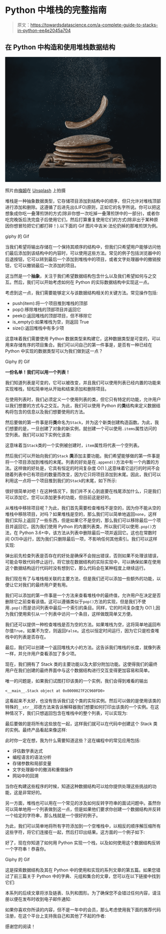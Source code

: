 # Python 中堆栈的完整指南

> 原文：<https://towardsdatascience.com/a-complete-guide-to-stacks-in-python-ee4e2045a704>

## 在 Python 中构造和使用堆栈数据结构

![](img/8f781b270bde74026eae219da62ded95.png)

照片由[梅姆](https://unsplash.com/@picoftasty?utm_source=medium&utm_medium=referral)在 [Unsplash](https://unsplash.com?utm_source=medium&utm_medium=referral) 上拍摄

堆栈是一种抽象数据类型，它存储项目添加到结构中的顺序，但只允许对堆栈顶部进行添加和删除。这遵循了后进先出(LIFO)原则，正如它的名字所说。你可以把这想象成你吃一叠薄煎饼的方式(除非你想一次吃掉一叠薄煎饼中的一部分)，或者你吃完晚饭后洗完盘子后使用它们，然后打算重复使用它们的方式(除非出于某种原因你想冒险把它们都打碎！).以下面的 Gif 图片中吉米·法伦扔掉的那堆煎饼为例。

giphy 的 Gif

当我们希望将输出存储在一个保持其顺序的结构中，但我们只希望用户能够访问他们最后添加到该结构中的内容时，可以使用这些方法。常见的例子包括浏览器中的后退按钮，它可以转到最后一个添加到堆栈中的项目，或者文字处理器中的撤销按钮，它可以撤销最后一次添加的项目。

这当然是一个**抽象**，关注于我们希望数据结构包含什么以及我们希望如何与之交互。然后，我们可以开始考虑如何在 Python 的实际数据结构中实现这一点。

考虑到这一点，我们需要能够定义与该数据结构相关的关键方法。常见操作包括:

*   push(item):将一个项目推到堆栈的顶部
*   pop():移除堆栈的顶部项目并返回它
*   peek():返回堆栈的顶部项目，但不移除它
*   is_empty():如果堆栈为空，则返回 True
*   size():返回堆栈中有多少项

这意味着我们需要使用 Python 数据类型来构建它，这种数据类型是可变的，可以用来存储有序的项目集合。我们可以问自己的第一件事是，是否有一种已经在 Python 中实现的数据类型可以为我们做到这一点？

Giphy 的 Gif

**一份名单！我们可以用一个列表！**

我们知道列表是可变的，它可以被改变，并且我们可以使用列表已经内置的功能来实现堆栈，轻松简单地从开始和结束添加和删除项目。

在使用列表时，我们必须定义一个使用列表的类，但它只有特定的功能，允许用户以我们想要的方式与之交互。为此，我们可以使用 Python 的**类**结构来定义数据结构将包含的信息以及我们想要使用的方法。

然后要做的第一件事是将**类**命名为`Stack`，并为这个新类创建构造函数。为此，我们想要的是，一旦创建了对象的新实例，就创建一个可以使用`.items`属性访问的空列表。我们可以如下实例化该类:

这意味着当`Stack`类的一个实例被创建时，`item`属性将代表一个空列表。

然后我们可以开始向我们的`Stack` **类**添加主要功能。我们希望能够做的第一件事是将一个项目添加到堆栈的末尾。列表的好处是在`.append()`方法中有一个内置的方法。这样做的好处是，它具有恒定的时间复杂度 O(1 ),这意味着它运行的时间不会随着列表中已有项目的数量而改变，因为它只将项目添加到末尾。因此，我们可以利用这一点将一个项目推到我们的`Stack`的末尾，如下所示:

很好很简单对吧！在这种情况下，我们并不关心到底要在栈尾添加什么，只是我们可以添加它。您可以添加更多的功能，但目前这是好的。

从堆栈中移除项目呢？为此，我们首先需要检查堆栈不是空的，因为你不能从空的堆栈中移除项目，对吗？如果堆栈是空的，那么我们可以简单地返回`none`，这样我们实际上返回了一些东西，但是如果它不是空的，那么我们可以移除最后一个项目并返回它。因为我们使用 Python 的内置列表类，所以我们可以使用`.pop()`方法，在 Python 3.6+中，该方法从列表中删除最后一项并返回它。这也在常数时间 O(1)中运行，因为我们只删除最后一项，不影响任何其他索引。我们可以这样实现:

弹出前先检查列表是否存在的好处是确保不会抛出错误，否则如果不处理该错误，可能会导致代码停止运行。将它放在数据结构的实际实现中，可以确保如果在使用这个数据结构运行代码时没有想到它，那么代码会在某种程度上继续运行。

我们现在有了与堆栈相关联的主要方法，但是我们还可以添加一些额外的功能，以便让它对我们的最终用户更有用。

我们可以添加的第一件事是一个方法来查看堆栈中的最终值，允许用户在决定是否删除它之前查看该值。这可以遵循类似于`pop()`方法的实现，但是我们不使用`.pop()`而是访问列表中最后一个索引的条目。同样，它的时间复杂度为 O(1 ),因为我们使用索引从一个列表中访问一个条目，这样做既简单又方便。

我们还可以提供一种检查堆栈是否为空的方法。如果堆栈为空，这将简单地返回布尔值`True`，如果不为空，则返回`False`。这也以恒定时间运行，因为它只是检查堆栈中的列表是否存在。

最后，我们可以创建一个返回堆栈大小的方法。这告诉我们堆栈的长度，就像列表一样，并允许用户查看添加了多少项。

现在，我们拥有了 Stack 类的主要功能以及大部分附加功能。这使得我们的最终用户在我们创建的最终界面中与这个数据结构进行交互变得更加容易和简单。

唯一的问题是，如果我们试图打印该类的一个实例，我们会得到难看的输出

```
<__main__.Stack object at 0x0000027F2C960FD0>
```

这看起来不太好，也没有告诉我们这个类的实际实例。然后可以做的是使用该类的特殊的`__str__`邓德方法来告诉解释器我们想要如何打印出该类的一个实例。在这种情况下，我们只想返回包含在堆栈中的整个列表，可以实现为:

最后要做的是将所有这些放在一起，这样我们就可以在代码中创建这个 Stack 类的实例。最终产品看起来像这样:

此时你一定在想，我为什么需要知道这些？这在编程中的常见应用包括:

*   评估数学表达式
*   编程语言的语法分析
*   存储参数和局部变量
*   文字处理器中的撤消和重做操作
*   网站中的回溯

当你在构建这些程序的时候，知道这种数据结构可以给你提供处理这些挑战的功能，这是非常好的。

另一方面，堆栈也可以用在一个常见的涉及如何反转字符串的面试问题中。虽然你可以简单地用一个列表做到这一点，但是如果他们要求你创建一个数据结构并反转一个给定的字符串，那么栈就是一个很好的例子。

为此，我们可以简单地将所有字符添加到一个空堆栈中，以相反的顺序解压缩所有这些字符，将它们连接在一起，然后打印出结果。这方面的一个例子如下:

好了，现在你知道了如何用 Python 实现一个栈，以及如何使用这个数据结构反转一个字符串！恭喜你。

Giphy 的 Gif

这是探索数据结构及其在 Python 中的使用和实现的系列文章的第五篇。如果您错过了前三篇关于 Python 中的字典、元组和集合的文章，您可以在以下链接中找到它们:

[](/a-complete-guide-to-dictionaries-in-python-5c3f4c132569)  [](/a-complete-guide-to-tuples-in-python-af76241e8b59)  [](/a-complete-guide-to-sets-in-python-99dc595b633d)  

本系列的后续文章将涉及链表、队列和图形。为了确保您不会错过任何内容，请注册以便在发布时收到电子邮件通知:

[](https://philip-wilkinson.medium.com/subscribe)  

如果你喜欢你所读的内容，但不是一年中的会员，那么考虑使用我下面的推荐代码注册，在这个平台上支持我自己和其他了不起的作者:

[](https://philip-wilkinson.medium.com/membership)  

感谢您的阅读！

[](/git-and-github-basics-for-data-scientists-b9fd96f8a02a)  [](/maximum-likelihood-estimation-and-ols-regression-36c049c94a48)  [](/london-convenience-store-classification-using-k-means-clustering-70c82899c61f) 